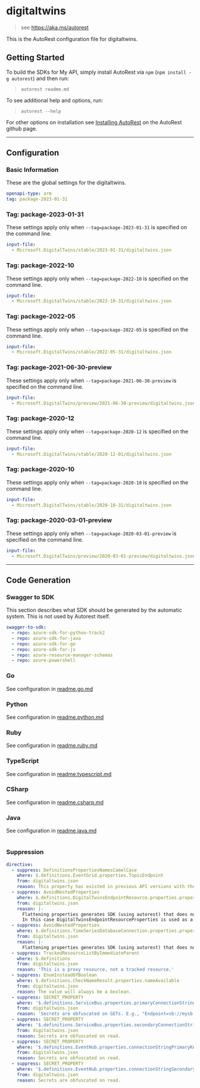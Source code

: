# digitaltwins

> see https://aka.ms/autorest

This is the AutoRest configuration file for digitaltwins.

## Getting Started

To build the SDKs for My API, simply install AutoRest via `npm` (`npm install -g autorest`) and then run:

> `autorest readme.md`

To see additional help and options, run:

> `autorest --help`

For other options on installation see [Installing AutoRest](https://aka.ms/autorest/install) on the AutoRest github page.

---

## Configuration

### Basic Information

These are the global settings for the digitaltwins.

```yaml
openapi-type: arm
tag: package-2023-01-31
```


### Tag: package-2023-01-31

These settings apply only when `--tag=package-2023-01-31` is specified on the command line.

```yaml $(tag) == 'package-2023-01-31'
input-file:
  - Microsoft.DigitalTwins/stable/2023-01-31/digitaltwins.json
```
### Tag: package-2022-10

These settings apply only when `--tag=package-2022-10` is specified on the command line.

``` yaml $(tag) == 'package-2022-10'
input-file:
  - Microsoft.DigitalTwins/stable/2022-10-31/digitaltwins.json
```

### Tag: package-2022-05

These settings apply only when `--tag=package-2022-05` is specified on the command line.

``` yaml $(tag) == 'package-2022-05'
input-file:
  - Microsoft.DigitalTwins/stable/2022-05-31/digitaltwins.json
```

### Tag: package-2021-06-30-preview

These settings apply only when `--tag=package-2021-06-30-preview` is specified on the command line.

``` yaml $(tag) == 'package-2021-06-30-preview'
input-file:
  - Microsoft.DigitalTwins/preview/2021-06-30-preview/digitaltwins.json
```

### Tag: package-2020-12

These settings apply only when `--tag=package-2020-12` is specified on the command line.

``` yaml $(tag) == 'package-2020-12'
input-file:
  - Microsoft.DigitalTwins/stable/2020-12-01/digitaltwins.json
```

### Tag: package-2020-10

These settings apply only when `--tag=package-2020-10` is specified on the command line.

``` yaml $(tag) == 'package-2020-10'
input-file:
  - Microsoft.DigitalTwins/stable/2020-10-31/digitaltwins.json
```

### Tag: package-2020-03-01-preview

These settings apply only when `--tag=package-2020-03-01-preview` is specified on the command line.

``` yaml $(tag) == 'package-2020-03-01-preview'
input-file:
  - Microsoft.DigitalTwins/preview/2020-03-01-preview/digitaltwins.json
```

---

## Code Generation

### Swagger to SDK

This section describes what SDK should be generated by the automatic system.
This is not used by Autorest itself.

``` yaml $(swagger-to-sdk)
swagger-to-sdk:
  - repo: azure-sdk-for-python-track2
  - repo: azure-sdk-for-java
  - repo: azure-sdk-for-go
  - repo: azure-sdk-for-js
  - repo: azure-resource-manager-schemas
  - repo: azure-powershell
```

### Go

See configuration in [readme.go.md](./readme.go.md)

### Python

See configuration in [readme.python.md](./readme.python.md)

### Ruby

See configuration in [readme.ruby.md](./readme.ruby.md)

### TypeScript

See configuration in [readme.typescript.md](./readme.typescript.md)

### CSharp

See configuration in [readme.csharp.md](./readme.csharp.md)

### Java

See configuration in [readme.java.md](./readme.java.md)

# 

### Suppression

``` yaml
directive:
  - suppress: DefinitionsPropertiesNamesCamelCase
    where: $.definitions.EventGrid.properties.TopicEndpoint
    from: digitaltwins.json
    reason: This property has existed in previous API versions with the same spelling, and is a required property. Renaming it to "topicEndpoint" introduces a breaking change.
  - suppress: AvoidNestedProperties
    where: $.definitions.DigitalTwinsEndpointResource.properties.properties
    from: digitaltwins.json
    reason: |-
      Flattening properties generates SDK (using autorest) that does not support polymorphism.
      In this case DigitalTwinsEndpointResourceProperties is used as a base class for EventGrid, EventHub and ServiceBus. Flattening DigitalTwinsEndpointResourceProperties removes the link between DigitalTwinsEndpointResource and resources above.
  - suppress: AvoidNestedProperties
    where: $.definitions.TimeSeriesDatabaseConnection.properties.properties
    from: digitaltwins.json
    reason: |-
      Flattening properties generates SDK (using autorest) that does not support polymorphism.
  - suppress: TrackedResourceListByImmediateParent
    where: $.definitions
    from: digitaltwins.json
    reason: 'This is a proxy resource, not a tracked resource.'
  - suppress: EnumInsteadOfBoolean
    where: $.definitions.CheckNameResult.properties.nameAvailable
    from: digitaltwins.json
    reason: The value will always be a boolean.
  - suppress: SECRET_PROPERTY
    where: '$.definitions.ServiceBus.properties.primaryConnectionString'
    from: digitaltwins.json
    reason: 'Secrets are obfuscated on GETs. E.g., "Endpoint=sb://mysb.servicebus.windows.net/;SharedAccessKeyName=RootManageSharedAccessKey;SharedAccessKey=***". This is to allow customers to identify the namespace of the resource.'
  - suppress: SECRET_PROPERTY
    where: '$.definitions.ServiceBus.properties.secondaryConnectionString'
    from: digitaltwins.json
    reason: Secrets are obfuscated on read.
  - suppress: SECRET_PROPERTY
    where: '$.definitions.EventHub.properties.connectionStringPrimaryKey'
    from: digitaltwins.json
    reason: Secrets are obfuscated on read.
  - suppress: SECRET_PROPERTY
    where: '$.definitions.EventHub.properties.connectionStringSecondaryKey'
    from: digitaltwins.json
    reason: Secrets are obfuscated on read.
```
